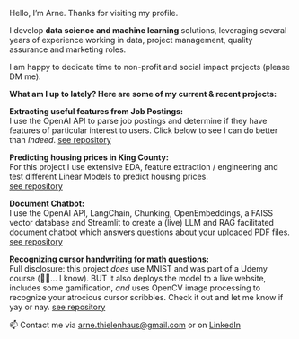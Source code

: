 Hello, I’m Arne. Thanks for visiting my profile.

I develop __data science and machine learning__ solutions, leveraging several years of experience working in data, project management, quality assurance and marketing roles.

I am happy to dedicate time to non-profit and social impact projects (please DM me). 

__What am I up to lately? Here are some of my current & recent projects:__  

__Extracting useful features from Job Postings:__  
I use the OpenAI API to parse job postings and determine if they have features of particular interest to users. Click below to see I can do better than _Indeed_.
[see repository](https://github.com/athielenhaus/ChatGPT-assisted-parsing-of-job-postings)

__Predicting housing prices in King County:__  
For this project I use extensive EDA, feature extraction / engineering and test different Linear Models to predict housing prices.  
[see repository](https://github.com/athielenhaus/Housing-Price-Prediction/tree/main)

__Document Chatbot:__   
I use the OpenAI API, LangChain, Chunking, OpenEmbeddings, a FAISS vector database and Streamlit to create a (live) LLM and RAG facilitated document chatbot which answers questions about your uploaded PDF files. 
[see repository](https://github.com/athielenhaus/LLM-facilitated-AI-assistant-for-Document-Analysis)

__Recognizing cursor handwriting for math questions:__  
Full disclosure: this project _does_ use MNIST and was part of a Udemy course (:vomiting_face::vomiting_face:... I know). BUT it also deploys the model to a live website, includes some gamification, _and_ uses OpenCV image processing to recognize your atrocious cursor scribbles. Check it out and let me know if yay or nay.
[see repository](https://github.com/athielenhaus/Handwriting-Recognition-with-Tensorflow-and-OpenCV)


📫 Contact me via arne.thielenhaus@gmail.com or on [LinkedIn](https://www.linkedin.com/in/arne-thielenhaus/)
